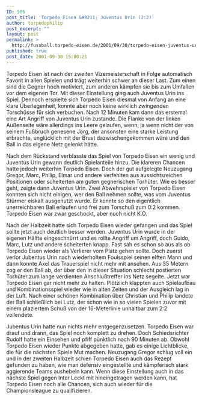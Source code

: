 ```yaml
---
ID: 506
post_title: 'Torpedo Eisen &#8211; Juventus Urin (2:2)'
author: torpedophilip
post_excerpt: ""
layout: post
permalink: >
  http://fussball.torpedo-eisen.de/2001/09/30/torpedo-eisen-juventus-urin-22/
published: true
post_date: 2001-09-30 15:00:21
---
```

Torpedo Eisen ist nach der zweiten Vizemeisterschaft in Folge automatisch Favorit in allen Spielen und trägt weiterhin schwer an dieser Last. Zum einen sind die Gegner hoch motiviert, zum anderen kämpfen sie bis zum Umfallen vor dem eigenen Tor. Mit dieser Einstellung ging auch Juventus Urin ins Spiel. Dennoch erspielte sich Torpedo Eisen diesmal von Anfang an eine klare Überlegenheit, konnte aber noch keine wirklich zwingenden Torschüsse für sich verbuchen. Nach 12 Minuten kam dann das erstemal eine Art Angriff von Juventus Urin zustande. Die Flanke von der linken Außenseite wäre allerdings ins Leere gelaufen, wenn, ja wenn nicht der von seinem Fußbruch genesene Jörg, der ansonsten eine starke Leistung erbrachte, unglücklich mit der Brust dazwischengekommen wäre und den Ball in das eigene Netz gelenkt hätte.

Nach dem Rückstand verblasste das Spiel von Torpedo Eisen ein wenig und Juventus Urin gewann deutlich Spielanteile hinzu. Die klareren Chancen hatte jedoch weiterhin Torpedo Eisen. Doch der gut aufgelegte Neuzugang Gregor, Marc, Philip, Elmar und andere verfehlten aus aussichtsreichen Positionen oder scheiterten am guten gegnerischen Torhüter. Wie es besser geht, zeigte dann Juventus Urin. Zwei Abwehrspieler von Torpedo Eisen konnten sich nicht einigen, wer den Ball nehmen sollte, was vom Juventus Stürmer eiskalt ausgenutzt wurde. Er konnte so den eigentlich unerreichbaren Ball erlaufen und frei zum Torschuß zum 0:2 kommen. Torpedo Eisen war zwar geschockt, aber noch nicht K.O. 

Nach der Halbzeit hatte sich Torpedo Eisen wieder gefangen und das Spiel sollte jetzt auch deutlich besser werden. Juventus Urin wurde in der eigenen Hälfte eingeschnürrt und es rollte Angriff um Angriff, doch Guido, Marc, Lutz und andere scheiterten knapp. Fast sah es schon so aus als ob Torpedo Eisen wieder als Verlierer vom Platz gehen sollte. Doch zuerst verlor Jubentus Urin nach wiederholtem Foulsspiel seinen elften Mann und dann konnte Axel das Trauerspiel nicht mehr mit ansehen. Aus 35 Metern zog er den Ball ab, der über den in dieser Situation schlecht postierten Torhüter zum lange verdienten Anschlußtreffer ins Netz segelte. Jetzt war Torpedo Eisen gar nicht mehr zu halten. Plötzlich klappten auch Spielaufbau und Kombinationsspiel wieder wie in alten Zeiten und der Ausgleich lag in der Luft. Nach einer schönen Kombination über Christian und Philip landete der Ball schließlich bei Lutz, der schon wie in so vielen Spielen zuvor mit einem plaziertem Schuß von der 16-Meterlinie unhaltbar zum 2:2 vollendete. 

Jubentus Urin hatte nun nichts mehr entgegenzusetzen. Torpedo Eisen war drauf und drann, das Spiel noch komplett zu drehen. Doch Schiedsrichter Rudolf hatte ein Einsehen und pfiff pünktlich nach 90 Minuten ab. Obwohl Torpedo Eisen wieder Punkte abgegeben hatte, gab es einige Lichtblicke, die für die nächsten Spiele Mut machen. Neuzugang Gregor schlug voll ein und in der zweiten Halbzeit schien Torpedo Eisen auch das Rezept gefunden zu haben, wie man defensiv eingestellte und kämpferisch stark aggierende Teams aushebeln kann. Wenn diese Einstellung auch in das nächste Spiel gegen Inter Leckt mit hineingetragen werden kann, hat Torpedo Eisen noch alle Chancen, sich auch wieder für die Championsleague zu qualifizieren.